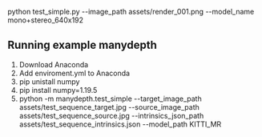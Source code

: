 python test_simple.py --image_path assets/render_001.png --model_name mono+stereo_640x192

## Running example manydepth
1. Download Anaconda
2. Add enviroment.yml to Anaconda
3. pip unistall numpy
4. pip install numpy=1.19.5
5. python -m manydepth.test_simple --target_image_path assets/test_sequence_target.jpg --source_image_path assets/test_sequence_source.jpg --intrinsics_json_path assets/test_sequence_intrinsics.json --model_path KITTI_MR